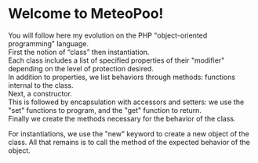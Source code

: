 # Welcome to MeteoPoo! <br>
You will follow here my evolution on the PHP "object-oriented programming" language. <br>
First the notion of “class” then instantiation. <br>
Each class includes a list of specified properties of their "modifier" depending on the level of protection desired. <br>
In addition to properties, we list behaviors through methods: functions internal to the class. <br>
Next, a constructor. <br>
This is followed by encapsulation with accessors and setters: we use the "set" functions to program, and the "get" function to return. <br>
Finally we create the methods necessary for the behavior of the class. <br>

For instantiations, we use the "new" keyword to create a new object of the class. All that remains is to call the method of the expected behavior of the object.
